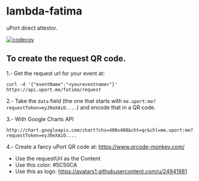 # lambda-fatima
uPort direct attestor.

[![codecov](https://codecov.io/gh/uport-project/lambda-fatima/branch/master/graph/badge.svg)](https://codecov.io/gh/uport-project/lambda-fatima)


## To create the request QR code.

1.- Get the request url for your event at:

```
curl -d '{"eventName":"<youreventname>"}' https://api.uport.me/fatima/request
```

2.- Take the `data` field (the one that starts with `me.uport:me?requestToken=eyJ0eXAiO....`) 
and encode that in a QR code.

3.- With Google Charts API
```
http://chart.googleapis.com/chart?chs=400x400&cht=qr&chl=me.uport:me?requestToken=eyJ0eXAiO....
```

4.- Create a fancy uPort QR code at: https://www.qrcode-monkey.com/

- Use the requestUrl as the Content
- Use this color: #5C50CA 
- Use this as logo: https://avatars1.githubusercontent.com/u/24941981


